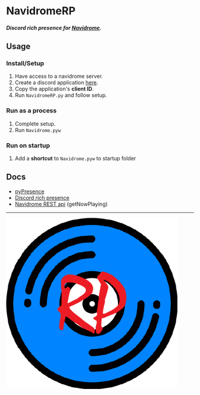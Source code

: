 # NavidromeRP

#### *Discord rich presence for [Navidrome](https://www.navidrome.org/).*

## Usage

### Install/Setup
1) Have access to a navidrome server.
2) Create a discord application [here](https://discord.com/developers/applications).
3) Copy the application's **client ID**.
4) Run `NavidromeRP.py` and follow setup.

### Run as a process
1) Complete setup.
2) Run `Navidrome.pyw`

### Run on startup
1) Add a **shortcut** to `Navidrome.pyw` to startup folder

## Docs
- [pyPresence](https://qwertyquerty.github.io/pypresence/html/index.html)
- [Discord rich presence](https://discord.com/developers/docs/rich-presence/overview)
- [Navidrome REST api](https://www.navidrome.org/docs/developers/subsonic-api/) (getNowPlaying)

---

![image](navidromerp.png)